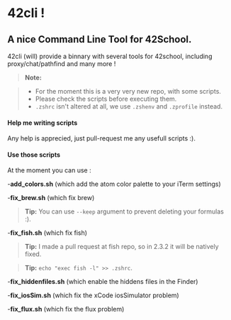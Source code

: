 42cli !
===================

A nice Command Line Tool for 42School.
-------------

42cli (will) provide a binnary with several tools for 42school, including proxy/chat/pathfind and many more !

> **Note:**

> - For the moment this is a very very new repo, with some scripts.
> - Please check the scripts before executing them.
> - `.zshrc` isn't altered at all, we use `.zshenv` and `.zprofile` instead.


#### <i class="icon-pencil"></i> Help me writing scripts

Any help is apprecied, just pull-request me any usefull scripts :).


#### <i class="icon-refresh"></i> Use those scripts

At the moment you can use :

-**add_colors.sh** (which add the atom color palette to your iTerm settings)

-**fix_brew.sh** (which fix brew)
> **Tip:** You can use `--keep` argument to prevent deleting your formulas :).

-**fix_fish.sh** (which fix fish)
> **Tip:** I made a pull request at fish repo, so in 2.3.2 it will be natively fixed.

> **Tip:** `echo "exec fish -l" >> .zshrc`.

-**fix_hiddenfiles.sh** (which enable the hiddens files in the Finder)

-**fix_iosSim.sh** (which fix the xCode iosSimulator problem)

-**fix_flux.sh** (which fix the flux problem)
